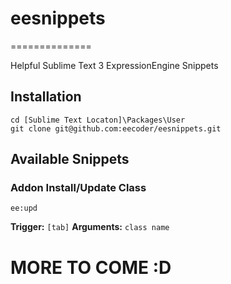 # eesnippets
==============

Helpful Sublime Text 3 ExpressionEngine Snippets

## Installation
```
cd [Sublime Text Locaton]\Packages\User
git clone git@github.com:eecoder/eesnippets.git
```

## Available Snippets

### Addon Install/Update Class
```
ee:upd
```

__Trigger:__ `[tab]`
__Arguments:__ `class name`

# MORE TO COME :D
